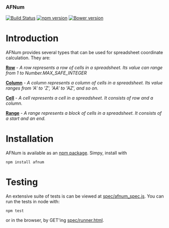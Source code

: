 ### AFNum
[![Build Status](https://travis-ci.org/dicksont/afnum.svg?branch=master)](https://travis-ci.org/dicksont/afnum) [![npm version](https://badge.fury.io/js/afnum.svg)](http://badge.fury.io/js/afnum) [![Bower version](https://badge.fury.io/bo/afnum.svg)](http://badge.fury.io/bo/afnum)

# Introduction
AFNum provides several types that can be used for spreadsheet coordinate calculation. They are:

**[Row](./docs/ROW.md)** - *A row represents a row of cells in a spreadsheet. Its value can range from 1 to Number.MAX_SAFE_INTEGER*

**[Column](./docs/COLUMN.md)** - *A column represents a column of cells in a spreadsheet. Its value ranges from 'A' to 'Z', 'AA' to 'AZ', and so on.*

**[Cell](./docs/CELL.md)** - *A cell represents a cell in a spreadsheet. It consists of row and a column.*

**[Range](./docs/RANGE.md)** - *A range represents a block of cells in a spreadsheet. It consists of a start and an end.*


# Installation
AFNum is available as an [npm package](https://www.npmjs.com/package/afnum). Simpy, install with

```Shell
npm install afnum
```

# Testing
An extensive suite of tests is can be viewed at [spec/afnum_spec.js](spec/afnum_spec.js). You can run the tests in node with:

```Shell
npm test
```

or in the browser, by GET'ing [spec/runner.html](spec/runner.html).
